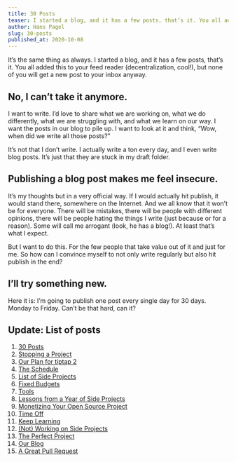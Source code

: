```yaml
---
title: 30 Posts
teaser: I started a blog, and it has a few posts, that’s it. You all added this to your feed reader, but none of you will get a new post to your inbox anyway. Let’s try something new!
author: Hans Pagel
slug: 30-posts
published_at: 2020-10-08
---
```


It’s the same thing as always. I started a blog, and it has a few posts, that’s it. You all added this to your feed reader (decentralization, cool!), but none of you will get a new post to your inbox anyway.

## No, I can’t take it anymore.
I want to write. I’d love to share what we are working on, what we do differently, what we are struggling with, and what we learn on our way. I want the posts in our blog to pile up. I want to look at it and think, “Wow, when did we write all those posts?”

It’s not that I don’t write. I actually write a ton every day, and I even write blog posts. It’s just that they are stuck in my draft folder.

## Publishing a blog post makes me feel insecure.
It’s my thoughts but in a very official way. If I would actually hit publish, it would stand there, somewhere on the Internet. And we all know that it won’t be for everyone. There will be mistakes, there will be people with different opinions, there will be people hating the things I write (just because or for a reason). Some will call me arrogant (look, he has a blog!). At least that’s what I expect.

But I want to do this. For the few people that take value out of it and just for me. So how can I convince myself to not only write regularly but also hit publish in the end?

## I’ll try something new.
Here it is: I’m going to publish one post every single day for 30 days. Monday to Friday. Can’t be that hard, can it?

## Update: List of posts

1. [30 Posts](/post/30-posts/)
2. [Stopping a Project](/post/stopping-a-project/)
3. [Our Plan for tiptap 2](/post/our-plan-for-tiptap-2/)
4. [The Schedule](/post/the-schedule/)
5. [List of Side Projects](/post/list-of-side-projects/)
6. [Fixed Budgets](/post/fixed-budgets/)
7. [Tools](/post/tools/)
8. [Lessons from a Year of Side Projects](/post/a-year-of-side-projects/)
9. [Monetizing Your Open Source Project](/post/monetizing-open-source/)
10. [Time Off](/post/time-off/)
11. [Keep Learning](/post/keep-learning/)
12. [(Not) Working on Side Projects](/post/working-on-side-projects/)
13. [The Perfect Project](/post/the-perfect-project/)
14. [Our Blog](/post/our-blog/)
15. [A Great Pull Request](/post/great-pull-requests)
